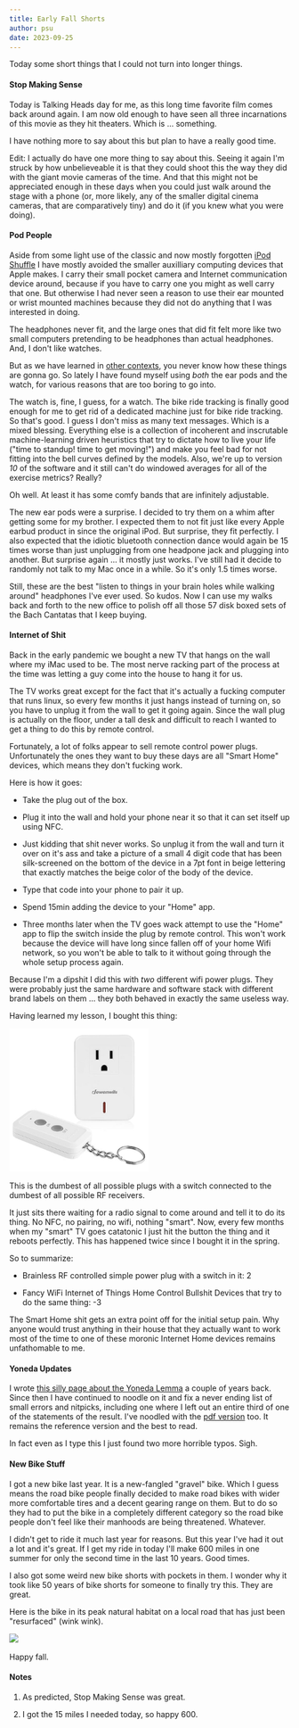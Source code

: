 ```yaml
---
title: Early Fall Shorts
author: psu
date: 2023-09-25
---
```


Today some short things that I could not turn into longer things.

#### Stop Making Sense

Today is Talking Heads day for me, as this long time favorite film comes back around
again. I am now old enough to have seen all three incarnations of this movie as they hit
theaters. Which is ... something.

I have nothing more to say about this but plan to have a really good time.

Edit: I actually do have one more thing to say about this. Seeing it again I'm struck by
how unbelieveable it is that they could shoot this the way they did with the giant movie
cameras of the time. And that this might not be appreciated enough in these days when you
could just walk around the stage with a phone (or, more likely, any of the smaller digital
cinema cameras, that are comparatively tiny) and do it (if you knew what you were doing).

#### Pod People

Aside from some light use of the classic and now mostly forgotten [iPod
Shuffle](https://mutable-states.com/the-axiom-of-choice.html) I have mostly avoided the
smaller auxilliary computing devices that Apple makes. I carry their small pocket camera
and Internet communication device around, because if you have to carry one you might as
well carry that one. But otherwise I had never seen a reason to use their ear mounted or
wrist mounted machines because they did not do anything that I was interested in doing.

The headphones never fit, and the large ones that did fit felt more like two small
computers pretending to be headphones than actual headphones. And, I don't like watches.

But as we have learned in [other
contexts](https://mutable-states.com/why-soccer-is-better-than-your-favorite-sport.html),
you never know how these things are gonna go. So lately I have found myself using _both_
the ear pods and the watch, for various reasons that are too boring to go into.

The watch is, fine, I guess, for a watch. The bike ride tracking is finally good enough
for me to get rid of a dedicated machine just for bike ride tracking. So that's good. I
guess I don't miss as many text messages. Which is a mixed blessing. Everything else is a
collection of incoherent and inscrutable machine-learning driven heuristics that try to
dictate how to live your life ("time to standup! time to get moving!") and make you feel
bad for not fitting into the bell curves defined by the models. Also, we're up to version
_10_ of the software and it still can't do windowed averages for all of the exercise
metrics? Really?

Oh well. At least it has some comfy bands that are infinitely adjustable.

The new ear pods were a surprise. I decided to try them on a whim after getting some for
my brother. I expected them to not fit just like every Apple earbud product in since the
original iPod. But surprise, they fit perfectly. I also expected that the idiotic
bluetooth connection dance would again be 15 times worse than just unplugging from one
headpone jack and plugging into another. But surprise again ... it mostly just works. I've
still had it decide to randomly not talk to my Mac once in a while. So it's only 1.5
times worse.

Still, these are the best "listen to things in your brain holes while walking around"
headphones I've ever used. So kudos. Now I can use my walks back and forth to the new
office to polish off all those 57 disk boxed sets of the Bach Cantatas that I keep buying.

#### Internet of Shit

Back in the early pandemic we bought a new TV that hangs on the wall where my iMac used to
be. The most nerve racking part of the process at the time was letting a guy come into the
house to hang it for us.

The TV works great except for the fact that it's actually a fucking computer that runs
linux, so every few months it just hangs instead of turning on, so you have to unplug it
from the wall to get it going again. Since the wall plug is actually on the floor, under a
tall desk and difficult to reach I wanted to get a thing to do this by remote control.

Fortunately, a lot of folks appear to sell remote control power plugs. Unfortunately the
ones they want to buy these days are all "Smart Home" devices, which means they don't
fucking work.

Here is how it goes:

- Take the plug out of the box.

- Plug it into the wall and hold your phone near it so that it can set itself up using
  NFC.

- Just kidding that shit never works. So unplug it from the wall and turn it over on it's
  ass and take a picture of a small 4 digit code that has been silk-screened on the bottom
  of the device in a 7pt font in beige lettering that exactly matches the beige color of
  the body of the device.

- Type that code into your phone to pair it up.

- Spend 15min adding the device to your "Home" app.

- Three months later when the TV goes wack attempt to use the "Home" app to flip the
  switch inside the plug by remote control. This won't work because the device will have
  long since fallen off of your home Wifi network, so you won't be able to talk to it
  without going through the whole setup process again.

Because I'm a dipshit I did this with _two_ different wifi power plugs. They were probably
just the same hardware and software stack with different brand labels on them ... they
both behaved in exactly the same useless way.

Having learned my lesson, I bought this thing:

> <a href="https://www.amazon.com/DEWENWILS-Electrical-Wireless-Expandable-HRS10XB/dp/B07D2BY7VY/">
<img src="../images/plug-thing.jpg" width=250></a>

This is the dumbest of all possible plugs with a switch connected to the dumbest of all
possible RF receivers.

It just sits there waiting for a radio signal to come around and tell it to do its thing.
No NFC, no pairing, no wifi, nothing "smart". Now, every few months when my "smart" TV
goes catatonic I just hit the button the thing and it reboots perfectly. This has happened
twice since I bought it in the spring.

So to summarize:

- Brainless RF controlled simple power plug with a switch in it: 2

- Fancy WiFi Internet of Things Home Control Bullshit Devices that try to do the same
  thing: -3

The Smart Home shit gets an extra point off for the initial setup pain. Why anyone would
trust anything in their house that they actually want to work most of the time to one of
these moronic Internet Home devices remains unfathomable to me.

#### Yoneda Updates

I wrote [this silly page about the Yoneda
Lemma](yoneda-speedrun.html) a couple of years back. Since then
I have continued to noodle on it and fix a never ending list of small errors and nitpicks,
including one where I left out an entire third of one of the statements of the result.
I've noodled with the [pdf
version](https://github.com/psu13/arxiv-psu/blob/main/yoneda-speedrun/yoneda-speedrun-lucida.pdf
) too. It remains the reference version and the best to read.

In fact even as I type this I just found two more horrible typos. Sigh.

#### New Bike Stuff

I got a new bike last year. It is a new-fangled "gravel" bike. Which I guess means the
road bike people finally decided to make road bikes with wider more comfortable tires and
a decent gearing range on them. But to do so they had to put the bike in a completely
different category so the road bike people don't feel like their manhoods are being
threatened. Whatever.

I didn't get to ride it much last year for reasons. But this year I've had it out a lot
and it's great. If I get my ride in today I'll make 600 miles in one summer for only the
second time in the last 10 years. Good times.

I also got some weird new bike shorts with pockets in them. I wonder why it took like 50
years of bike shorts for someone to finally try this. They are great.

Here is the bike in its peak natural habitat on a local road that has just been
"resurfaced" (wink wink).

> <a href="../images/IMG_8918.jpg">
<img src="../images/IMG_8918.jpg" width=500></a>

Happy fall.

#### Notes

1. As predicted, Stop Making Sense was great.

2. I got the 15 miles I needed today, so happy 600.

